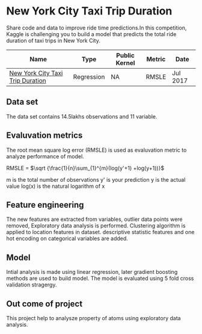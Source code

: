 # New York City Taxi Trip Duration
Share code and data to improve ride time predictions.In this competition, Kaggle is challenging you to build a model that predicts the total ride duration of taxi trips in New York City.

| Name | Type  | Public Kernel | Metric | Date |
| ------ | ------ | ------ | ------ | ------ |
|[New York City Taxi Trip Duration](https://www.kaggle.com/c/nyc-taxi-trip-duration)| Regression | NA | RMSLE | Jul 2017 |


## Data set
The data set contains 14.5lakhs observations and 11 variable.

## Evaluvation metrics
The root mean square log error (RMSLE) is used as evaluvation metric to analyze performance of model. 

RMSLE = $\sqrt {\frac{1}{n}\sum_{1}^{m}(log(y'+1) +log(y+1))}$

m  is the total number of observations 
y' is your prediction
y is the actual value 
log(x) is the natural logarithm of x


## Feature engineering
The new features are extracted from variables, outlier data points were removed, Exploratory data analysis is performed. Clustering algorithm is applied to location features in dataset.  descriptive statistic features and one hot encoding on categorical variables are added.

## Model
Intial analysis is made using linear regression, later gradient boosting methods are used to build model. The model is evaluated using 5 fold cross validation stragergy.

## Out come of project
This project help to analysze property of atoms using exploratory data analysis.
